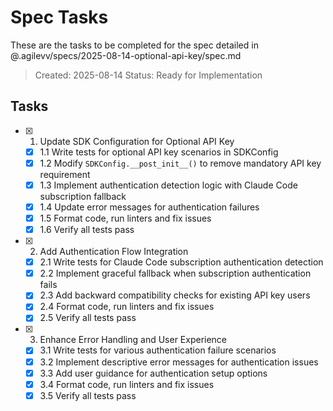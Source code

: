 # Spec Tasks

These are the tasks to be completed for the spec detailed in @.agilevv/specs/2025-08-14-optional-api-key/spec.md

> Created: 2025-08-14
> Status: Ready for Implementation

## Tasks

- [x] 1. Update SDK Configuration for Optional API Key

  - [x] 1.1 Write tests for optional API key scenarios in SDKConfig
  - [x] 1.2 Modify `SDKConfig.__post_init__()` to remove mandatory API key requirement
  - [x] 1.3 Implement authentication detection logic with Claude Code subscription fallback
  - [x] 1.4 Update error messages for authentication failures
  - [x] 1.5 Format code, run linters and fix issues
  - [x] 1.6 Verify all tests pass

- [x] 2. Add Authentication Flow Integration

  - [x] 2.1 Write tests for Claude Code subscription authentication detection
  - [x] 2.2 Implement graceful fallback when subscription authentication fails
  - [x] 2.3 Add backward compatibility checks for existing API key users
  - [x] 2.4 Format code, run linters and fix issues
  - [x] 2.5 Verify all tests pass

- [x] 3. Enhance Error Handling and User Experience

  - [x] 3.1 Write tests for various authentication failure scenarios
  - [x] 3.2 Implement descriptive error messages for authentication issues
  - [x] 3.3 Add user guidance for authentication setup options
  - [x] 3.4 Format code, run linters and fix issues
  - [x] 3.5 Verify all tests pass
